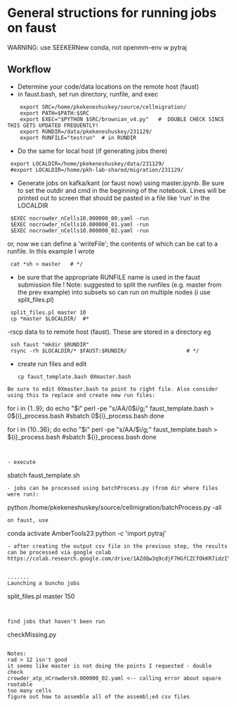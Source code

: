 # General structions for running jobs on faust 

WARNING: use SEEKERNew conda, not openmm-env w pytraj

## Workflow
- Determine your code/data locations on the remote host (faust)
- in faust.bash, set run directory, runfile, and exec
```
    export SRC=/home/pkekeneshuskey/source/cellmigration/
    export PATH=$PATH:$SRC
    export EXEC="$PYTHON $SRC/brownian_v4.py"   #  DOUBLE CHECK SINCE THIS GETS UPDATED FREQUENTLY!
    export RUNDIR=/data/pkekeneshuskey/231129/
    export RUNFILE="testrun"  # in RUNDIR  
```
- Do the same for local host (if generating jobs there)
```
 export LOCALDIR=/home/pkekeneshuskey/data/231129/
 #export LOCALDIR=/home/pkh-lab-shared/migration/231129/
```

- Generate jobs on kafka/kant (or faust now) using master.ipynb.  Be sure to set the outdir and cmd in the beginning of the notebook. Lines will be printed out to screen that should be pasted in a file like 'run' in the LOCALDIR
```
 $EXEC nocrowder_nCells10.000000_00.yaml -run
 $EXEC nocrowder_nCells10.000000_01.yaml -run
 $EXEC nocrowder_nCells10.000000_02.yaml -run
```
or, now we can define a 'writeFile'; the contents of which can be cat to a runfile. In this example I wrote
```
 cat *sh > master   # */ 
```
- be sure that the appropriate RUNFILE name is used in the faust submission file 
! Note: suggested to split the runfiles (e.g. master from the prev example)  into subsets so can run on multiple nodes (i use split_files.pl)
```
 split_files.pl master 10
 cp *master $LOCALDIR/  #*
```

-rscp data to to remote host (faust). These are stored in a directory eg 
```
 ssh faust "mkdir $RUNDIR"
 rsync -rh $LOCALDIR/* $FAUST:$RUNDIR/                   # */     
```

- create run files and edit
  ```
  cp faust_template.bash 0Xmaster.bash
```  
Be sure to edit 0Xmaster.bash to point to right file. Also consider using this to replace and create new run files:
```
 for i in {1..9}; do
    echo "$i"
    perl -pe "s/AA/0$i/g;" faust_template.bash > 0${i}_process.bash
    #sbatch 0${i}_process.bash
 done
 
 for i in {10..36}; do
    echo "$i"
    perl -pe "s/AA/$i/g;" faust_template.bash > ${i}_process.bash
    #sbatch ${i}_process.bash
 done
```


- execute
```
 sbatch faust_template.sh
```
- jobs can be processed using batchProcess.py (from dir where files were run):
```
 python /home/pkekeneshuskey/source/cellmigration/batchProcess.py  -all
```
on faust, use
```
  conda activate AmberTools23
  python -c 'import pytraj'
```
- after creating the output csv file in the previous step, the results can be processed via google colab
https://colab.research.google.com/drive/1AZdQw3q9cdjF7HGfCZCfOkKR7idzIYLD#scrollTo=TZf5qh69fbAw


.......
Launching a buncho jobs 
```
split_files.pl master 150
```


find jobs that haven't been run
```
 checkMissing.py
```

Notes: 
rad > 12 isn't good
it seems like master is not doing the points I requested - double check 
crowder_atp_nCrowders9.000000_02.yaml <-- calling error about square rootable
too many cells 
figure out how to assemble all of the assembl;ed csv files 




